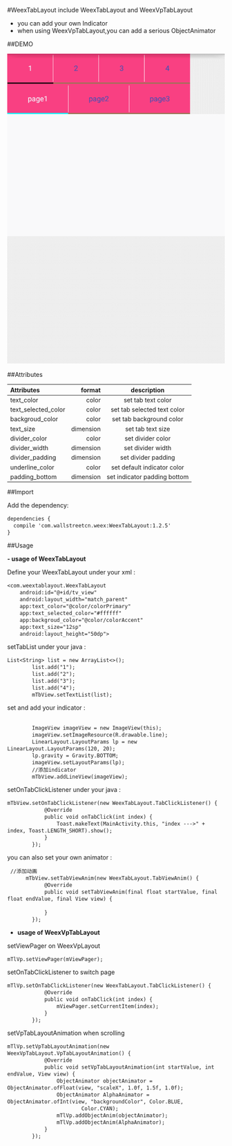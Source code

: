 #WeexTabLayout
include WeexTabLayout and WeexVpTabLayout

- you can add your own Indicator
- when using WeexVpTabLayout,you can add a serious ObjectAnimator

##DEMO



![image](https://github.com/Hentaii/TabView/blob/master/app/src/main/res/drawable/show.gif?raw=true)



##Attributes


| Attributes    |     format|   description|
| :-------- | --------:| :------: |
| text_color|   color| set tab text color |
| text_selected_color|   color| set tab selected text color |
| backgroud_color|   color| set tab background color |
| text_size|   dimension| set tab text size |
| divider_color|   color| set divider color |
| divider_width|   dimension| set divider width |
| divider_padding|   dimension| set divider padding|
| underline_color|   color| set default indicator color |
| padding_bottom|   dimension| set  indicator padding bottom |

##Import

 Add the dependency:

```
dependencies {
  compile 'com.wallstreetcn.weex:WeexTabLayout:1.2.5'
}
```

##Usage

**- usage of WeexTabLayout**

Define your WeexTabLayout under your xml :
```
<com.weextablayout.WeexTabLayout
    android:id="@+id/tv_view"
    android:layout_width="match_parent"
    app:text_color="@color/colorPrimary"
    app:text_selected_color="#ffffff"
    app:backgroud_color="@color/colorAccent"
    app:text_size="12sp"
    android:layout_height="50dp">
```

setTabList under your java :

```
List<String> list = new ArrayList<>();
        list.add("1");
        list.add("2");
        list.add("3");
        list.add("4");
        mTbView.setTextList(list);
```

set and add your indicator :

```
		
        ImageView imageView = new ImageView(this);
        imageView.setImageResource(R.drawable.line);
        LinearLayout.LayoutParams lp = new LinearLayout.LayoutParams(120, 20);
        lp.gravity = Gravity.BOTTOM;
        imageView.setLayoutParams(lp);
        //添加indicator
        mTbView.addLineView(imageView);
```

setOnTabClickListener under your java :

```
mTbView.setOnTabClickListener(new WeexTabLayout.TabClickListener() {
            @Override
            public void onTabClick(int index) {
                Toast.makeText(MainActivity.this, "index --->" + index, Toast.LENGTH_SHORT).show();
            }
        });
```



you can also set your own animator :

```
 //添加动画
	  mTbView.setTabViewAnim(new WeexTabLayout.TabViewAnim() {
            @Override
            public void setTabViewAnim(final float startValue, final float endValue, final View view) {

            }
        });
```

- **usage of WeexVpTabLayout**
 
setViewPager on WeexVpLayout

```
mTlVp.setViewPager(mViewPager);
```

setOnTabClickListener to switch page

```
mTlVp.setOnTabClickListener(new WeexTabLayout.TabClickListener() {
            @Override
            public void onTabClick(int index) {
                mViewPager.setCurrentItem(index);
            }
        });
```
setVpTabLayoutAnimation when scrolling
```
mTlVp.setVpTabLayoutAnimation(new WeexVpTabLayout.VpTabLayoutAnimation() {
            @Override
            public void setVpTabLayoutAnimation(int startValue, int endValue, View view) {
                ObjectAnimator objectAnimator = ObjectAnimator.ofFloat(view, "scaleX", 1.0f, 1.5f, 1.0f);
                ObjectAnimator AlphaAnimator = ObjectAnimator.ofInt(view, "backgroundColor", Color.BLUE,
                        Color.CYAN);
                mTlVp.addObjectAnim(objectAnimator);
                mTlVp.addObjectAnim(AlphaAnimator);
            }
        });
```




